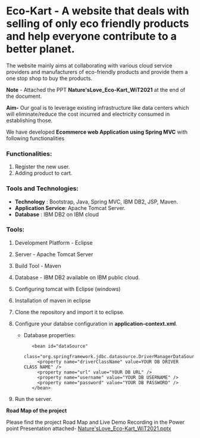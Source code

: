 # Eco-Kart - A website that deals with selling of only eco friendly products and help everyone contribute to a better planet.
The website mainly aims at collaborating with various cloud service providers and manufacturers of eco-friendly products and provide them a one stop shop to buy the products.

**Note** - Attached the PPT **Nature'sLove_Eco-Kart_WiT2021** at the end of the document.

**Aim-**
Our goal is to leverage existing infrastructure like data centers which will eliminate/reduce the cost incurred and electricity consumed in establishing those.

We  have developed  **Ecommerce web Application using Spring MVC** with following functionalities

### Functionalities:

1. Register the new user.
2. Adding product to cart.

### Tools and Technologies:

* **Technology** : Bootstrap, Java, Spring MVC, IBM DB2, JSP, Maven.
* **Application Service**: Apache Tomcat Server.
* **Database** : IBM DB2 on IBM cloud

### Tools:

1. Development Platform - Eclipse
  
2. Server - Apache Tomcat Server

3. Build Tool - Maven

4. Database - IBM DB2 available on IBM public cloud.

5. Configuring tomcat with Eclipse (windows) 

6. Installation of maven in eclipse

7. Clone the repository and import it to eclipse.

9. Configure your databse configuration in **application-context.xml**.

   * Database properties:

        <!-- database properties DataSource -->

            <bean id="dataSource"
              class="org.springframework.jdbc.datasource.DriverManagerDataSource">
              <property name="driverClassName" value=YOUR DB DRIVER CLASS NAME" />
              <property name="url" value="YOUR DB URL" />
              <property name="username" value="YOUR DB USERNAME" />
              <property name="password" value="YOUR DB PASSWORD" />
            </bean>

10. Run the server.

**Road Map of the project**

  Please find the project Road Map and Live Demo Recording in the Power point Presentation attached-
[Nature'sLove_Eco-Kart_WiT2021.pptx](https://github.com/Kuni27/EcoFriendly-Marketplace/files/6678722/Nature.sLove_Eco-Kart_WiT2021.pptx)



